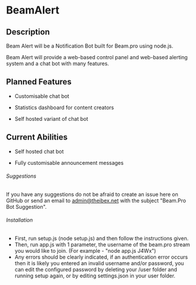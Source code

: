 # BeamAlert

## Description

Beam Alert will be a Notification Bot built for Beam.pro using node.js.

Beam Alert will provide a web-based control panel and web-based alerting system and a chat bot with many features.

## Planned Features

* Customisable chat bot

* Statistics dashboard for content creators

* Self hosted variant of chat bot


## Current Abilities

* Self hosted chat bot

* Fully customisable announcement messages

###### Suggestions

If you have any suggestions do not be afraid to create an issue here on GitHub or send an email to admin@theibex.net with the subject "Beam.Pro Bot Suggestion".

###### Installation

- First, run setup.js (node setup.js) and then follow the instructions given.
- Then, run app.js with 1 parameter, the username of the beam.pro stream you would like to join. (For example - "node app.js J4Wx")
- Any errors should be clearly indicated, if an authentication error occurs then it is likely you entered an invalid username and/or password, you can edit the configured password by deleting your /user folder and running setup again, or by editing settings.json in your user folder.
